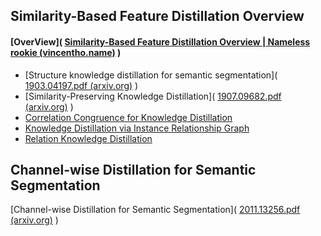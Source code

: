 ## Similarity-Based Feature Distillation Overview

#### [OverView]( [Similarity-Based Feature Distillation Overview | Nameless rookie (vincentho.name)](http://vincentho.name/2019/09/10/Similarity-Based-Feature-Distillation-Overview/) )

- [Structure knowledge distillation for semantic segmentation]( [1903.04197.pdf (arxiv.org)](https://arxiv.org/pdf/1903.04197.pdf) )
- [Similarity-Preserving Knowledge Distillation]( [1907.09682.pdf (arxiv.org)](https://arxiv.org/pdf/1907.09682.pdf) )
- [Correlation Congruence for Knowledge Distillation]()
- [Knowledge Distillation via Instance Relationship Graph]()
- [Relation Knowledge Distillation]()

## Channel-wise Distillation for Semantic Segmentation

[Channel-wise Distillation for Semantic Segmentation]( [2011.13256.pdf (arxiv.org)](https://arxiv.org/pdf/2011.13256.pdf) )

